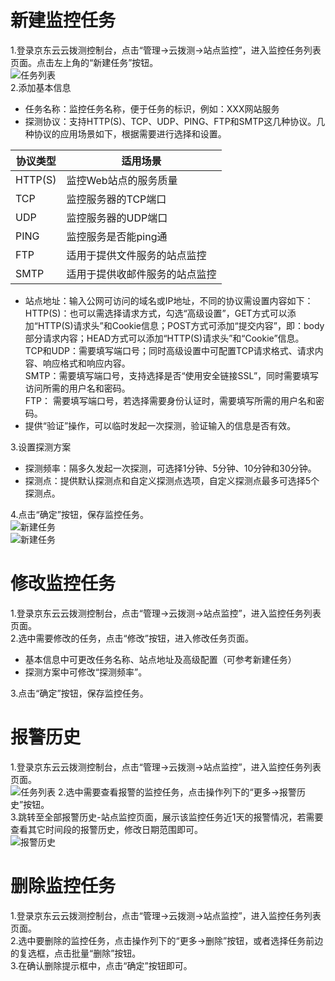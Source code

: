 # 新建监控任务
1.登录京东云云拨测控制台，点击“管理->云拨测->站点监控”，进入监控任务列表页面。点击左上角的“新建任务”按钮。  
![任务列表](https://raw.githubusercontent.com/luolei-laurel/cn/Cloud-Detection/image/Cloud-Detection/task-site-list.png)  
2.添加基本信息
- 任务名称：监控任务名称，便于任务的标识，例如：XXX网站服务
- 探测协议：支持HTTP(S)、TCP、UDP、PING、FTP和SMTP这几种协议。几种协议的应用场景如下，根据需要进行选择和设置。  

协议类型 |	适用场景
----| ----
HTTP(S)	| 监控Web站点的服务质量
TCP	| 监控服务器的TCP端口
UDP	| 监控服务器的UDP端口
PING |监控服务是否能ping通
FTP	 | 适用于提供文件服务的站点监控
SMTP | 适用于提供收邮件服务的站点监控
- 站点地址：输入公网可访问的域名或IP地址，不同的协议需设置内容如下：  
HTTP(S)：也可以需选择请求方式，勾选“高级设置”，GET方式可以添加“HTTP(S)请求头”和Cookie信息；POST方式可添加“提交内容”，即：body部分请求内容；HEAD方式可以添加“HTTP(S)请求头”和“Cookie”信息。  
TCP和UDP：需要填写端口号；同时高级设置中可配置TCP请求格式、请求内容、响应格式和响应内容。  
SMTP：需要填写端口号，支持选择是否“使用安全链接SSL”，同时需要填写访问所需的用户名和密码。  
FTP： 需要填写端口号，若选择需要身份认证时，需要填写所需的用户名和密码。
- 提供“验证”操作，可以临时发起一次探测，验证输入的信息是否有效。  

3.设置探测方案
- 探测频率：隔多久发起一次探测，可选择1分钟、5分钟、10分钟和30分钟。
- 探测点：提供默认探测点和自定义探测点选项，自定义探测点最多可选择5个探测点。  

4.点击“确定”按钮，保存监控任务。  
![新建任务](https://raw.githubusercontent.com/luolei-laurel/cn/Cloud-Detection/image/Cloud-Detection/create-task-site-1.png)   
![新建任务](https://raw.githubusercontent.com/luolei-laurel/cn/Cloud-Detection/image/Cloud-Detection/create-task-site-2.png)

# 修改监控任务  
1.登录京东云云拨测控制台，点击“管理->云拨测->站点监控”，进入监控任务列表页面。  
2.选中需要修改的任务，点击“修改”按钮，进入修改任务页面。
- 基本信息中可更改任务名称、站点地址及高级配置（可参考新建任务）
- 探测方案中可修改“探测频率”。  

3.点击“确定”按钮，保存监控任务。

# 报警历史   
1.登录京东云云拨测控制台，点击“管理->云拨测->站点监控”，进入监控任务列表页面。  
![任务列表](https://raw.githubusercontent.com/luolei-laurel/cn/Cloud-Detection/image/Cloud-Detection/task-site-list.png) 
2.选中需要查看报警的监控任务，点击操作列下的“更多->报警历史”按钮。  
3.跳转至全部报警历史-站点监控页面，展示该监控任务近1天的报警情况，若需要查看其它时间段的报警历史，修改日期范围即可。  
![报警历史](https://raw.githubusercontent.com/luolei-laurel/cn/Cloud-Detection/image/Cloud-Detection/alarmhistory.png)

# 删除监控任务 
1.登录京东云云拨测控制台，点击“管理->云拨测->站点监控”，进入监控任务列表页面。  
2.选中要删除的监控任务，点击操作列下的“更多->删除”按钮，或者选择任务前边的复选框，点击批量“删除”按钮。  
3.在确认删除提示框中，点击“确定”按钮即可。
